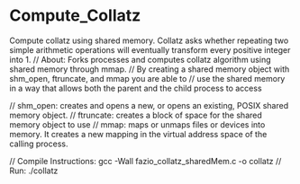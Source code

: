 # Compute_Collatz
Compute collatz using shared memory. Collatz asks whether repeating two simple arithmetic operations will eventually transform every positive integer into 1.
// About: Forks processes and computes collatz algorithm using shared memory through mmap.
//        By creating a shared memory object with shm_open, ftruncate, and mmap you are able to
//        use the shared memory in a way that allows both the parent and the child process to access

//        shm_open: creates and opens a new, or opens an existing, POSIX shared memory object.
//        ftruncate: creates a block of space for the shared memory object to use
//        mmap: maps or unmaps files or devices into memory. It creates a new mapping in the virtual address space of the calling process.

// Compile Instructions: gcc -Wall fazio_collatz_sharedMem.c -o collatz
//                  Run: ./collatz <value>
